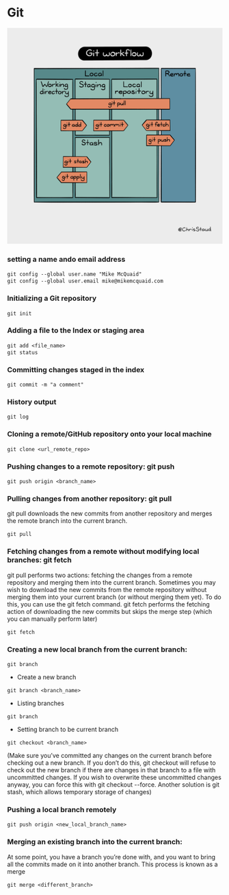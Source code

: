 # Git

![](images/git_workflow.jpg)
### setting a name ando email address
```
git config --global user.name "Mike McQuaid"
git config --global user.email mike@mikemcquaid.com
```
### Initializing a Git repository
```
git init
 ```
### Adding a file to the Index or staging area
```
git add <file_name>
git status
```
### Committing changes staged in the index
```
git commit -m "a comment" 
```
### History output
```
git log
```
### Cloning a remote/GitHub repository onto your local machine
```
git clone <url_remote_repo>
```
### Pushing changes to a remote repository: git push
```
git push origin <branch_name>
```
### Pulling changes from another repository: git pull

git pull downloads the new commits from another repository and merges the remote branch into the current branch.

```
git pull
```
### Fetching changes from a remote without modifying local branches: git fetch

git pull performs two actions: fetching the changes from a remote repository and merging them into the current branch. Sometimes you may wish to download the new commits from the remote repository without merging them into your current branch (or without merging them yet). To do this, you can use the git fetch command. git fetch performs the fetching action of downloading the new commits but skips the merge step (which you can manually perform later)

```
git fetch
```

### Creating a new local branch from the current branch: 
```
git branch
```

* Create a new branch
```
git branch <branch_name>
```
* Listing branches
```
git branch
```
* Setting branch to be current branch
```
git checkout <branch_name>
```
(Make sure you’ve committed any changes on the current branch before checking out a new branch. If you don’t do this, git checkout will refuse to check out the new branch if there are changes in that branch to a file with uncommitted changes. If you wish to overwrite these uncommitted changes anyway, you can force this with git checkout --force. Another solution is git stash, which allows temporary storage of changes)

### Pushing a local branch remotely
```
git push origin <new_local_branch_name>
```
### Merging an existing branch into the current branch: 

At some point, you have a branch you’re done with, and you want to bring all the commits made on it into another branch. This process is known as a merge
```
git merge <different_branch>
```